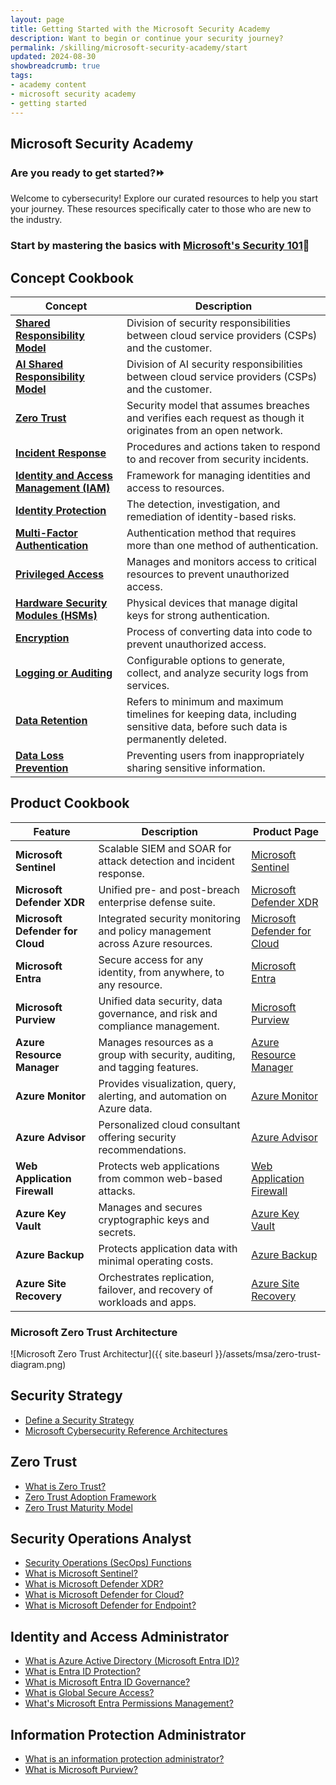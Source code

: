 ```yaml
---
layout: page
title: Getting Started with the Microsoft Security Academy
description: Want to begin or continue your security journey?
permalink: /skilling/microsoft-security-academy/start
updated: 2024-08-30
showbreadcrumb: true
tags: 
- academy content
- microsoft security academy
- getting started
---
```


## Microsoft Security Academy

### Are you ready to get started?⏩ 
Welcome to cybersecurity! Explore our curated resources to help you start your journey. These resources specifically cater to those who are new to the industry.

### Start by mastering the basics with [Microsoft's Security 101](https://github.com/microsoft/Security-101?tab=readme-ov-file)🎯


## Concept Cookbook

| **Concept**                     | **Description**                                                                 |
|---------------------------------|---------------------------------------------------------------------------------|
| **[Shared Responsibility Model](https://learn.microsoft.com/en-us/azure/security/fundamentals/shared-responsibility)** | Division of security responsibilities between cloud service providers (CSPs) and the customer. |
| **[AI Shared Responsibility Model](https://learn.microsoft.com/en-us/azure/security/fundamentals/shared-responsibility-ai)** | Division of AI security responsibilities between cloud service providers (CSPs) and the customer. |
| **[Zero Trust](https://learn.microsoft.com/en-us/azure/security/fundamentals/zero-trust)** | Security model that assumes breaches and verifies each request as though it originates from an open network. |
| **[Incident Response](https://learn.microsoft.com/en-us/security/operations/incident-response-overview)** | Procedures and actions taken to respond to and recover from security incidents. |
| **[Identity and Access Management (IAM)](https://learn.microsoft.com/en-us/entra/fundamentals/introduction-identity-access-management)** | Framework for managing identities and access to resources. |
| **[Identity Protection](https://learn.microsoft.com/en-us/entra/id-protection/overview-identity-protection)** | The detection, investigation, and remediation of identity-based risks. |
| **[Multi-Factor Authentication](https://learn.microsoft.com/en-us/entra/identity/authentication/concept-authentication-methods)** | Authentication method that requires more than one method of authentication. |
| **[Privileged Access](https://learn.microsoft.com/en-us/security/privileged-access-workstations/overview)** | Manages and monitors access to critical resources to prevent unauthorized access. |
| **[Hardware Security Modules (HSMs)](https://learn.microsoft.com/en-us/azure/key-vault/managed-hsm/overview)** | Physical devices that manage digital keys for strong authentication. |
| **[Encryption](https://learn.microsoft.com/en-us/purview/office-365-encryption-in-the-microsoft-cloud-overview)** | Process of converting data into code to prevent unauthorized access. |
| **[Logging or Auditing](https://learn.microsoft.com/en-us/compliance/assurance/assurance-audit-logging)** | Configurable options to generate, collect, and analyze security logs from services. |
| **[Data Retention](https://learn.microsoft.com/en-us/compliance/assurance/assurance-data-retention-deletion-and-destruction-overview)** | Refers to minimum and maximum timelines for keeping data, including sensitive data, before such data is permanently deleted. |
| **[Data Loss Prevention](https://learn.microsoft.com/en-us/purview/dlp-learn-about-dlp)** | Preventing users from inappropriately sharing sensitive information. |


## Product Cookbook

| **Feature**                     | **Description**                                                                 | **Product Page** |
|---------------------------------|---------------------------------------------------------------------------------|------------------|
| **Microsoft Sentinel**          | Scalable SIEM and SOAR for attack detection and incident response.              | [Microsoft Sentinel](https://azure.microsoft.com/en-us/products/microsoft-sentinel/) |
| **Microsoft Defender XDR**      | Unified pre- and post-breach enterprise defense suite.                          | [Microsoft Defender XDR](https://www.microsoft.com/en-us/security/business/siem-and-xdr/microsoft-defender-xdr) |
| **Microsoft Defender for Cloud**| Integrated security monitoring and policy management across Azure resources.    | [Microsoft Defender for Cloud](https://azure.microsoft.com/en-us/products/defender-for-cloud/) |
| **Microsoft Entra**             | Secure access for any identity, from anywhere, to any resource.                 | [Microsoft Entra](https://www.microsoft.com/en-us/security/business/microsoft-entra) |
| **Microsoft Purview**           | Unified data security, data governance, and risk and compliance management.     | [Microsoft Purview](https://www.microsoft.com/en-us/security/business/microsoft-purview) |
| **Azure Resource Manager**      | Manages resources as a group with security, auditing, and tagging features.     | [Azure Resource Manager](https://azure.microsoft.com/en-us/get-started/azure-portal/resource-manager/) |
| **Azure Monitor**               | Provides visualization, query, alerting, and automation on Azure data.          | [Azure Monitor](https://azure.microsoft.com/en-us/products/monitor/) |
| **Azure Advisor**               | Personalized cloud consultant offering security recommendations.                | [Azure Advisor](https://azure.microsoft.com/en-us/products/advisor) |
| **Web Application Firewall**    | Protects web applications from common web-based attacks.                        | [Web Application Firewall](https://azure.microsoft.com/en-us/products/web-application-firewall/) |
| **Azure Key Vault**             | Manages and secures cryptographic keys and secrets.                             | [Azure Key Vault](https://azure.microsoft.com/en-us/products/key-vault/) |
| **Azure Backup**                | Protects application data with minimal operating costs.                         | [Azure Backup](https://azure.microsoft.com/en-us/products/backup/) |
| **Azure Site Recovery**         | Orchestrates replication, failover, and recovery of workloads and apps.         | [Azure Site Recovery](https://azure.microsoft.com/en-us/products/site-recovery/) |

### Microsoft Zero Trust Architecture

![Microsoft Zero Trust Architectur]({{ site.baseurl }}/assets/msa/zero-trust-diagram.png)

## Security Strategy
* [Define a Security Strategy](https://learn.microsoft.com/en-us/azure/cloud-adoption-framework/strategy/define-security-strategy)
* [Microsoft Cybersecurity Reference Architectures](https://learn.microsoft.com/en-us/security/cybersecurity-reference-architecture/mcra)

## Zero Trust
* [What is Zero Trust?](https://learn.microsoft.com/en-us/security/zero-trust/zero-trust-overview)
* [Zero Trust Adoption Framework](https://learn.microsoft.com/en-us/security/zero-trust/adopt/zero-trust-adoption-overview)
* [Zero Trust Maturity Model](https://aka.ms/Zero-Trust-Vision)

## Security Operations Analyst
* [Security Operations (SecOps) Functions](https://learn.microsoft.com/en-us/azure/cloud-adoption-framework/organize/cloud-security-operations-center)
* [What is Microsoft Sentinel?](https://learn.microsoft.com/en-us/azure/sentinel/overview)
* [What is Microsoft Defender XDR?](https://learn.microsoft.com/en-us/microsoft-365/security/defender/microsoft-365-defender?view=o365-worldwide)
* [What is Microsoft Defender for Cloud?](https://learn.microsoft.com/en-us/azure/defender-for-cloud/defender-for-cloud-introduction)
* [What is Microsoft Defender for Endpoint?](https://learn.microsoft.com/en-us/microsoft-365/security/defender-endpoint/microsoft-defender-endpoint?view=o365-worldwide)

## Identity and Access Administrator
* [What is Azure Active Directory (Microsoft Entra ID)?](https://learn.microsoft.com/en-us/azure/active-directory/fundamentals/active-directory-whatis)
* [What is Entra ID Protection?](https://learn.microsoft.com/en-us/azure/active-directory/identity-protection/overview-identity-protection)
* [What is Microsoft Entra ID Governance?](https://learn.microsoft.com/en-us/azure/active-directory/governance/identity-governance-overview)
* [What is Global Secure Access?](https://learn.microsoft.com/en-us/azure/global-secure-access/overview-what-is-global-secure-access)
* [What's Microsoft Entra Permissions Management?](https://learn.microsoft.com/en-us/azure/active-directory/cloud-infrastructure-entitlement-management/overview)

## Information Protection Administrator
* [What is an information protection administrator?](https://learn.microsoft.com/en-us/training/career-paths/information-protection-admin)
* [What is Microsoft Purview?](https://learn.microsoft.com/en-us/purview/purview)